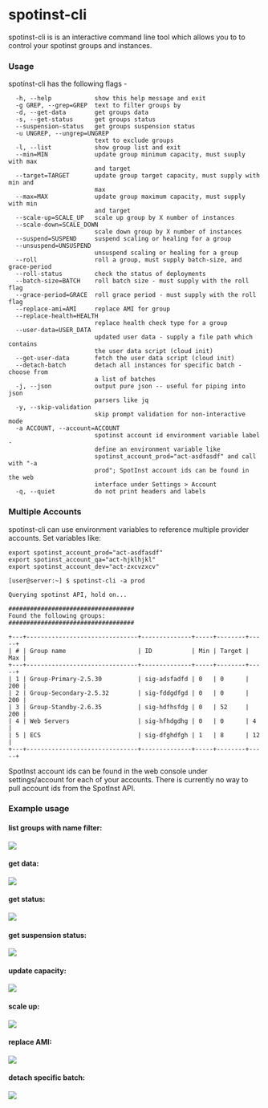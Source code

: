 # spotinst-cli
spotinst-cli is is an interactive command line tool which allows you to to control your spotinst groups and instances.

### Usage  

spotinst-cli has the following flags -
```
  -h, --help            show this help message and exit
  -g GREP, --grep=GREP  text to filter groups by
  -d, --get-data        get groups data
  -s, --get-status      get groups status
  --suspension-status   get groups suspension status
  -u UNGREP, --ungrep=UNGREP
                        text to exclude groups
  -l, --list            show group list and exit
  --min=MIN             update group minimum capacity, must suuply with max
                        and target
  --target=TARGET       update group target capacity, must supply with min and
                        max
  --max=MAX             update group maximum capacity, must supply with min
                        and target
  --scale-up=SCALE_UP   scale up group by X number of instances
  --scale-down=SCALE_DOWN
                        scale down group by X number of instances
  --suspend=SUSPEND     suspend scaling or healing for a group
  --unsuspend=UNSUSPEND
                        unsuspend scaling or healing for a group
  --roll                roll a group, must supply batch-size, and grace-period
  --roll-status         check the status of deployments
  --batch-size=BATCH    roll batch size - must supply with the roll flag
  --grace-period=GRACE  roll grace period - must supply with the roll flag
  --replace-ami=AMI     replace AMI for group
  --replace-health=HEALTH
                        replace health check type for a group
  --user-data=USER_DATA
                        updated user data - supply a file path which contains
                        the user data script (cloud init)
  --get-user-data       fetch the user data script (cloud init)
  --detach-batch        detach all instances for specific batch - choose from
                        a list of batches
  -j, --json            output pure json -- useful for piping into json
                        parsers like jq
  -y, --skip-validation
                        skip prompt validation for non-interactive mode
  -a ACCOUNT, --account=ACCOUNT
                        spotinst account id environment variable label -
                        define an environment variable like
                        spotinst_account_prod="act-asdfasdf" and call with "-a
                        prod"; SpotInst account ids can be found in the web
                        interface under Settings > Account
  -q, --quiet           do not print headers and labels
```

### Multiple Accounts
spotinst-cli can use environment variables to reference multiple provider accounts. Set variables like:

    export spotinst_account_prod="act-asdfasdf"
    export spotinst_account_qa="act-hjklhjkl"
    export spotinst_account_dev="act-zxcvzxcv"

    [user@server:~] $ spotinst-cli -a prod

    Querying spotinst API, hold on...

    ###################################
    Found the following groups:
    ###################################

    +---+-------------------------------+--------------+-----+--------+-----+
    | # | Group name                    | ID           | Min | Target | Max |
    +---+-------------------------------+--------------+-----+--------+-----+
    | 1 | Group-Primary-2.5.30          | sig-adsfadfd | 0   | 0      | 200 |
    | 2 | Group-Secondary-2.5.32        | sig-fddgdfgd | 0   | 0      | 200 |
    | 3 | Group-Standby-2.6.35          | sig-hdfhsfdg | 0   | 52     | 200 |
    | 4 | Web Servers                   | sig-hfhdgdhg | 0   | 0      | 4   |
    | 5 | ECS                           | sig-dfghdfgh | 1   | 8      | 12  |
    +---+-------------------------------+--------------+-----+--------+-----+

SpotInst account ids can be found in the web console under settings/account for each of your accounts. There is currently no way to pull account ids from the SpotInst API.

### Example usage
#### list groups with name filter:
![](docs/list_groups.png)

#### get data:
![](docs/get_data.png)

#### get status:
![](docs/get_status.png)

#### get suspension status:
![](docs/suspension_status.png)

#### update capacity:
![](docs/update_capacity.png)

#### scale up:
![](docs/scale_up.png)

#### replace AMI:
![](docs/replace-ami.png)

#### detach specific batch:
![](docs/detach_batch.png)
